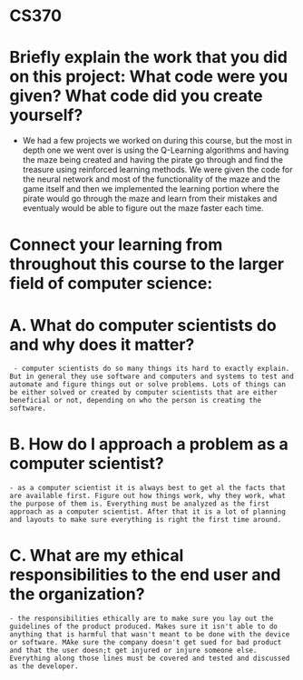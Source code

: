 # CS370
# Briefly explain the work that you did on this project: What code were you given? What code did you create yourself?
- We had a few projects we worked on during this course, but the most in depth one we went over is using the Q-Learning algorithms and having the maze being created and having the pirate go through and find the treasure using reinforced learning methods. We were given the code for the neural network and most of the functionality of the maze and the game itself and then we implemented the learning portion where the pirate would go through the maze and learn from their mistakes and eventualy would be able to figure out the maze faster each time.

# Connect your learning from throughout this course to the larger field of computer science:
# A. What do computer scientists do and why does it matter?
     - computer scientists do so many things its hard to exactly explain. But in general they use software and computers and systems to test and automate and figure things out or solve problems. Lots of things can be either solved or created by computer scientists that are either beneficial or not, depending on who the person is creating the software.
# B. How do I approach a problem as a computer scientist?
    - as a computer scientist it is always best to get al the facts that are available first. Figure out how things work, why they work, what the purpose of them is. Everything must be analyzed as the first approach as a computer scientist. After that it is a lot of planning and layouts to make sure everything is right the first time around.
# C. What are my ethical responsibilities to the end user and the organization?
    - the responsibilities ethically are to make sure you lay out the guidelines of the product produced. Makes sure it isn't able to do anything that is harmful that wasn't meant to be done with the device or software. MAke sure the company doesn't get sued for bad product and that the user doesn;t get injured or injure someone else. Everything along those lines must be covered and tested and discussed as the developer.
